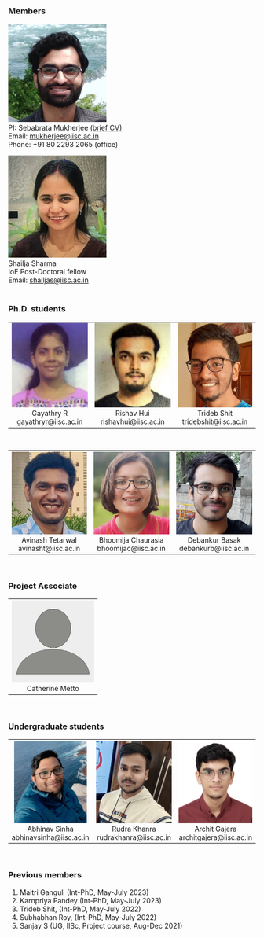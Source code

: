 ### Members

<img src="images/me.jpeg" width="200"/>  <br/>
PI: Sebabrata Mukherjee <a href="https://sebabrata-mukherjee.github.io/seba.html" target="_blank">(brief CV)</a> <br/>
Email: mukherjee@iisc.ac.in <br />
Phone: +91 80 2293 2065 (office)


<img src="imageN/Shailja_IMG_5329-2.jpg" width="200"/>  <br/>
Shailja Sharma  <br/>
IoE Post-Doctoral fellow  <br/>
Email: shailjas@iisc.ac.in <br />
<br/>




### Ph.D. students
<table border="0">
 <tr>
        <td>  
            <div align="center">
                <img src="imageN/Gayathry_n.png" height="172"/> <br/>
                 Gayathry R<br/>
                 gayathryr@iisc.ac.in <br/>
             </div>
        </td>
        <td>
            <div align="center">
               <img src="imageN/RishavImage1.jpg" height="172"/> <br/>
                 Rishav Hui <br/>
                 rishavhui@iisc.ac.in <br/>
             </div>
        </td>
         <td>
            <div align="center">
             <img src="imageN/trideb.jpg" height="172"/> <br/>
             Trideb Shit<br/>
             tridebshit@iisc.ac.in <br/>
             </div>
         </td>
 </tr>
</table>
<br/>

<table border="0">
 <tr>
         <td>
            <div align="center">
              <img src="imageN/Avinash-2.jpg" height="168"/> <br/>
              Avinash Tetarwal <br/>
              avinasht@iisc.ac.in <br/>
             </div>
         </td>
          <td>
            <div align="center">
                 <img src="imageN/Bhoomija-2.jpg" height="168"/>  <br/>
                  Bhoomija Chaurasia  <br/>
                  bhoomijac@iisc.ac.in <br />
            </div>
        </td>
        <td>
            <div align="center">
                 <img src="imageN/Debankur-2.jpg" height="168"/>  <br/>
                  Debankur Basak  <br/>
                  debankurb@iisc.ac.in <br />
            </div>
        </td>
 </tr>
</table>
<br/>


### Project Associate
<table border="0">
 <tr>
        <td>  
            <div align="center">
                 <img src="imageN/images_unknown.png" height="168"/>  <br/>
                  Catherine Metto  <br/>
            </div>
        </td>
</tr>
</table>
<br/>        


         
### Undergraduate students
<table border="0">
 <tr>
        <td>  
            <div align="center">
                 <img src="imageN/Abhinav.jpeg" height="168"/>  <br/>
                  Abhinav Sinha  <br/>
                  abhinavsinha@iisc.ac.in <br />
            </div>
        </td>
        <td>
            <div align="center">
                 <img src="imageN/RudraKhanra-2.jpg" height="168"/>  <br/>
                  Rudra Khanra  <br/>
                  rudrakhanra@iisc.ac.in <br />
            </div>
        </td>
        <td>
            <div align="center">
                 <img src="imageN/Archit-2.jpeg" height="168"/>  <br/>
                  Archit Gajera  <br/>
                  architgajera@iisc.ac.in <br />
            </div>
        </td>
 </tr>
</table>
<br/>

### Previous members

1. Maitri Ganguli (Int-PhD, May-July 2023)
2. Karnpriya Pandey (Int-PhD, May-July 2023)
3. Trideb Shit, (Int-PhD, May-July 2022)
4. Subhabhan Roy, (Int-PhD, May-July 2022)
5. Sanjay S (UG, IISc, Project course, Aug-Dec 2021) 










<!---
<img src="imageN/Sanjay_n.png" width="240"/> <br/>

Sanjay S (Undergraduate Student) <br/>
Email: sanjays1@iisc.ac.in <br/>
---->

<!---



<img src="imageN/Gayathry_n.png" width="200"/> <br/>
Gayathry R (Ph.D. Student) <br/>
Email: gayathryr@iisc.ac.in <br/>


<img src="imageN/RishavImage.jpg" width="200"/> <br/>
Rishav Hui (Ph.D. Student) <br/>
Email: rishavhui@iisc.ac.in <br/>


<img src="imageN/Avinash-2.jpg" width="200"/> <br/>
Avinash Tetarwal (Ph.D. Student) <br/>
Email: avinasht@iisc.ac.in <br/>


<img src="imageN/trideb.jpg" width="200"/> <br/>
Trideb Shit (Int. PhD Intern) <br/>
Email: tridebshit@iisc.ac.in <br/>

<img src="images/me.jpeg" width="180"/>  <br/>
PI: Sebabrata Mukherjee <a href="https://sebabrata-mukherjee.github.io/seba.html" target="_blank">(brief CV)</a> <br/>
Email: mukherjee@iisc.ac.in <br />
Phone: +91 80 2293 2065 (office)


<img src="imageN/Shailja_IMG_5329-2.jpeg" width="180"/>  <br/>
Shailja Sharma  <br/>
IoE Post-Doctoral fellow  <br/>
Email: shailjas@iisc.ac.in <br />




--->
